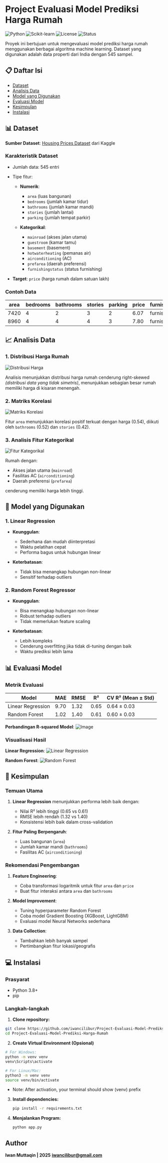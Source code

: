 # Project Evaluasi Model Prediksi Harga Rumah

![Python](https://img.shields.io/badge/Python-3.8%2B-blue)
![Scikit-learn](https://img.shields.io/badge/Scikit--learn-1.0.1-orange)
![License](https://img.shields.io/badge/License-MIT-green)
![Status](https://img.shields.io/badge/Status-Completed-brightgreen)

Proyek ini bertujuan untuk mengevaluasi model prediksi harga rumah menggunakan berbagai algoritma machine learning. Dataset yang digunakan adalah data properti dari India dengan 545 sampel.

## 📋 Daftar Isi
- [Dataset](#-dataset)
- [Analisis Data](#-analisis-data)
- [Model yang Digunakan](#-model-yang-digunakan)
- [Evaluasi Model](#-evaluasi-model)
- [Kesimpulan](#-kesimpulan)
- [Instalasi](#-instalasi)

## 📊 Dataset

**Sumber Dataset**: [Housing Prices Dataset](https://www.kaggle.com/datasets/yasserh/housing-prices-dataset) dari Kaggle

### Karakteristik Dataset
- Jumlah data: 545 entri
- Tipe fitur:
  - **Numerik**: 
    - `area` (luas bangunan)
    - `bedrooms` (jumlah kamar tidur)
    - `bathrooms` (jumlah kamar mandi)
    - `stories` (jumlah lantai)
    - `parking` (jumlah tempat parkir)
  
  - **Kategorikal**:
    - `mainroad` (akses jalan utama)
    - `guestroom` (kamar tamu)
    - `basement` (basement)
    - `hotwaterheating` (pemanas air)
    - `airconditioning` (AC)
    - `prefarea` (daerah preferensi)
    - `furnishingstatus` (status furnishing)

- **Target**: `price` (harga rumah dalam satuan lakh)

### Contoh Data
| area | bedrooms | bathrooms | stories | parking | price | furnishingstatus |
|------|----------|-----------|---------|---------|-------|------------------|
| 7420 | 4        | 2         | 3       | 2       | 6.07  | furnished        |
| 8960 | 4        | 4         | 4       | 3       | 7.80  | furnished        |

## 📈 Analisis Data

### 1. Distribusi Harga Rumah
![Distribusi Harga](https://github.com/user-attachments/assets/543ff310-f968-4ca6-80e5-e58ff58a0b43)

Analisis menunjukkan distribusi harga rumah cenderung right-skewed *(distribusi data yang tidak simetris)*, menunjukkan sebagian besar rumah memiliki harga di kisaran menengah.

### 2. Matriks Korelasi
![Matriks Korelasi](https://github.com/user-attachments/assets/b78049f3-7af9-4856-a872-3702789f7568)

Fitur `area` menunjukkan korelasi positif terkuat dengan harga (0.54), diikuti oleh `bathrooms` (0.52) dan `stories` (0.42).

### 3. Analisis Fitur Kategorikal
![Fitur Kategorikal](https://github.com/user-attachments/assets/94da6ae9-754b-4fc2-94c6-102f891bdde8)

Rumah dengan:
- Akses jalan utama (`mainroad`)
- Fasilitas AC (`airconditioning`)
- Daerah preferensi (`prefarea`)

cenderung memiliki harga lebih tinggi.

## 🤖 Model yang Digunakan

### 1. Linear Regression
- **Keunggulan**:
  - Sederhana dan mudah diinterpretasi
  - Waktu pelatihan cepat
  - Performa bagus untuk hubungan linear
  
- **Keterbatasan**:
  - Tidak bisa menangkap hubungan non-linear
  - Sensitif terhadap outliers

### 2. Random Forest Regressor
- **Keunggulan**:
  - Bisa menangkap hubungan non-linear
  - Robust terhadap outliers
  - Tidak memerlukan feature scaling
  
- **Keterbatasan**:
  - Lebih kompleks
  - Cenderung overfitting jika tidak di-tuning dengan baik
  - Waktu prediksi lebih lama

## 📊 Evaluasi Model

### Metrik Evaluasi
| Model              | MAE    | RMSE   | R²     | CV R² (Mean ± Std) |
|--------------------|--------|--------|--------|--------------------|
| Linear Regression  | 9.70   | 1.32   | 0.65   | 0.64 ± 0.03        |
| Random Forest      | 1.02   | 1.40   | 0.61   | 0.60 ± 0.03        |

**Perbandingan R-squared Model**:
![Image](https://github.com/user-attachments/assets/2d732ba2-8f9d-4472-81dd-f0a234f0e439)

### Visualisasi Hasil
**Linear Regression**:
![Linear Regression](https://github.com/user-attachments/assets/f1df7434-a324-48d0-99a6-810b7755c161)

**Random Forest**:
![Random Forest](https://github.com/user-attachments/assets/34d66469-c31f-4831-9c60-e161b003a182)

## 🎯 Kesimpulan

### Temuan Utama
1. **Linear Regression** menunjukkan performa lebih baik dengan:
   - Nilai R² lebih tinggi (0.65 vs 0.61)
   - RMSE lebih rendah (1.32 vs 1.40)
   - Konsistensi lebih baik dalam cross-validation

2. **Fitur Paling Berpengaruh**:
   - Luas bangunan (`area`)
   - Jumlah kamar mandi (`bathrooms`)
   - Fasilitas AC (`airconditioning`)

### Rekomendasi Pengembangan
1. **Feature Engineering**:
   - Coba transformasi logaritmik untuk fitur `area` dan `price`
   - Buat fitur interaksi antara `area` dan `bathrooms`
   
2. **Model Improvement**:
   - Tuning hyperparameter Random Forest
   - Coba model Gradient Boosting (XGBoost, LightGBM)
   - Evaluasi model Neural Networks sederhana

3. **Data Collection**:
   - Tambahkan lebih banyak sampel
   - Pertimbangkan fitur lokasi/geografis

## 💻 Instalasi

### Prasyarat
- Python 3.8+
- pip

### Langkah-langkah
1. **Clone repository:**
  ```bash
  git clone https://github.com/iwancilibur/Project-Evaluasi-Model-Prediksi-Harga-Rumah.git
  cd Project-Evaluasi-Model-Prediksi-Harga-Rumah
  ```

2. **Create Virtual Environment (Opsional)**
  ```bash
  # For Windows:
  python -m venv venv
  venv\Scripts\activate
  
  # For Linux/Mac:
  python3 -m venv venv
  source venv/bin/activate
  ```
  - Note: After activation, your terminal should show (venv) prefix
3. **Install dependencies:**
    ```bash
    pip install -r requirements.txt
    ```
4. **Menjalankan Program:**
    ```bash
    python app.py
    ```
## Author 
**Iwan Muttaqin | 2025**
**iwancilibur@gmail.com**


